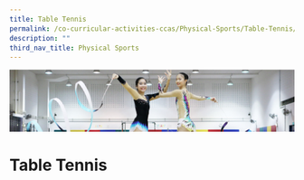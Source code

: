 ```yaml
---
title: Table Tennis
permalink: /co-curricular-activities-ccas/Physical-Sports/Table-Tennis/
description: ""
third_nav_title: Physical Sports
---
```

![](/images/CCA.png)


Table Tennis
============